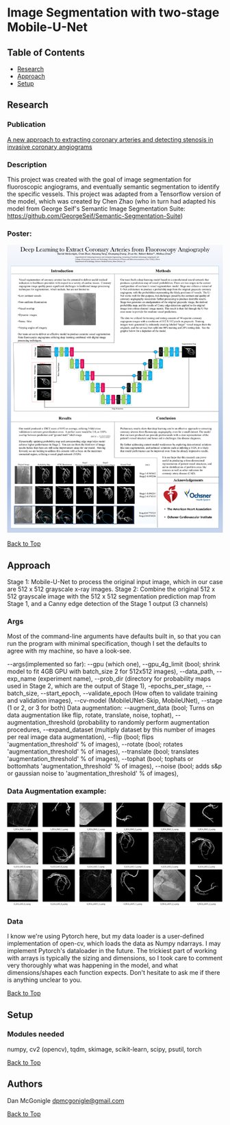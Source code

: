 # Image Segmentation with two-stage Mobile-U-Net

## Table of Contents
- [Research](#research)
- [Approach](#approach)
- [Setup](#setup)

## Research

### Publication

[A new approach to extracting coronary arteries and detecting stenosis in invasive coronary
angiograms](https://arxiv.org/pdf/2101.09848.pdf)

### Description

This project was created with the goal of image segmentation for fluoroscopic angiograms, and eventually semantic segmentation to identify the specific vessels.  This project was adapted from a Tensorflow version of the model, which was created by Chen Zhao (who in turn had adapted his model from George Seif's Semantic Image Segmentation Suite: https://github.com/GeorgeSeif/Semantic-Segmentation-Suite)

### Poster:

![MCBIOS 2019 Poster](./images/poster.jpg)

[Back to Top](#table-of-contents)

## Approach

Stage 1: Mobile-U-Net to process the original input image, which in our case are 512 x 512 grayscale x-ray images.
Stage 2: Combine the original 512 x 512 grayscale image with the 512 x 512 segmentation prediction map from Stage 1, and a Canny edge detection of the Stage 1 output (3 channels)

### Args
Most of the command-line arguments have defaults built in, so that you can run the program with minimal specification, though I set the defaults to agree with my machine, so have a look-see.

--args(implemented so far): --gpu (which one), --gpu\_4g\_limit (bool; shrink model to fit 4GB GPU with batch\_size 2 for 512x512 images), --data\_path, --exp\_name (experiment name), 
--prob\_dir (directory for probability maps used in Stage 2, which are the output of Stage 1), -epochs\_per\_stage, --batch\_size, --start\_epoch, 
--validate\_epoch (How often to validate training and validation images), --cv-model (MobileUNet-Skip, MobileUNet), --stage (1 or 2, or 3 for both)
Data augmentation:
--augment\_data (bool; Turns on data augmentation like flip, rotate, translate, noise, tophat), --augmentation\_threshold (probability to randomly perform augmentation procedures, 
--expand\_dataset (multiply dataset by this number of images per real image data augmentation), --flip (bool; flips 'augmentation\_threshold' % of images), 
--rotate (bool; rotates 'augmentation\_threshold' % of images), --translate (bool; translates 'augmentation\_threshold' % of images), 
--tophat (bool; tophats or bottomhats 'augmentation\_threshold' % of images), --noise (bool; adds s&p or gaussian noise to 'augmentation\_threshold' % of images), 

### Data Augmentation example:

![Data Augmentation](./images/augmentation.jpg)

### Data

I know we're using Pytorch here, but my data loader is a user-defined implementation of open-cv, which loads the data as Numpy ndarrays.  I may implement Pytorch's dataloader in the future.
The trickiest part of working with arrays is typically the sizing and dimensions, so I took care to comment very thoroughly what was happening in the model, and what dimensions/shapes each function expects.  Don't hesitate to ask me if there is anything unclear to you.

[Back to Top](#table-of-contents)

## Setup

### Modules needed

numpy, cv2 (opencv), tqdm, skimage, scikit-learn, scipy, psutil, torch

[Back to Top](#table-of-contents)

## Authors

Dan McGonigle
dpmcgonigle@gmail.com

[Back to Top](#table-of-contents)
